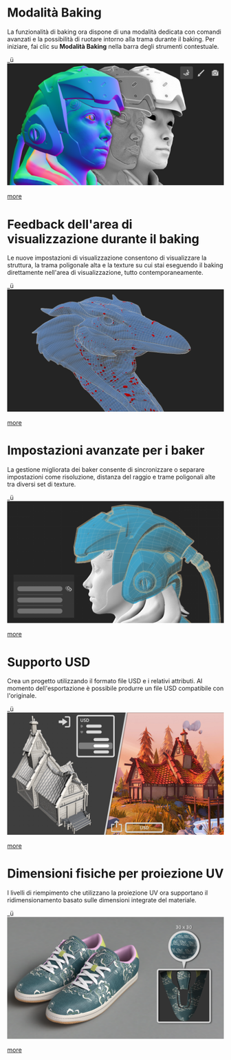 # Modalità Baking
La funzionalità di baking ora dispone di una modalità dedicata con comandi avanzati e la possibilità di ruotare intorno alla trama durante il baking. Per iniziare, fai clic su **Modalità Baking** nella barra degli strumenti contestuale.

_ü![visual](feature_1.png)

[more](https://substance3d.adobe.com/documentation/spdoc/baking-109608997.html)

# Feedback dell'area di visualizzazione durante il baking
Le nuove impostazioni di visualizzazione consentono di visualizzare la struttura, la trama poligonale alta e la texture su cui stai eseguendo il baking direttamente nell'area di visualizzazione, tutto contemporaneamente.

_ü![visual](feature_2.png)

[more](https://substance3d.adobe.com/documentation/bake/substance-bakers-172818436.html)

# Impostazioni avanzate per i baker
La gestione migliorata dei baker consente di sincronizzare o separare impostazioni come risoluzione, distanza del raggio e trame poligonali alte tra diversi set di texture.

_ü![visual](feature_3.png)

[more](https://substance3d.adobe.com/documentation/bake/bakers-settings-172818452.html)

# Supporto USD
Crea un progetto utilizzando il formato file USD e i relativi attributi. Al momento dell'esportazione è possibile produrre un file USD compatibile con l'originale.

_ü![visual](feature_4.png)

[more](https://substance3d.adobe.com/documentation/spdoc/features-28737551.html)

# Dimensioni fisiche per proiezione UV
I livelli di riempimento che utilizzano la proiezione UV ora supportano il ridimensionamento basato sulle dimensioni integrate del materiale.

_ü![visual](feature_5.png)

[more](https://substance3d.adobe.com/documentation/spdoc/uv-projection-180191757.html)